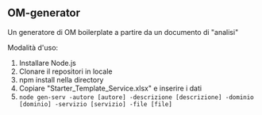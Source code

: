 ## OM-generator
Un generatore di OM boilerplate a partire da un documento di "analisi"

Modalità d'uso:
1. Installare Node.js
2. Clonare il repositori in locale
3. npm install nella directory
4. Copiare "Starter_Template_Service.xlsx" e inserire i dati
5. `node gen-serv -autore [autore] -descrizione [descrizione] -dominio [dominio] -servizio [servizio] -file [file]`
